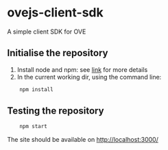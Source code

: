 # ovejs-client-sdk
A simple client SDK for OVE

## Initialise the repository

1. Install node and npm: see [link](https://nodejs.org/en/download/package-manager/) for more details
2. In the current working dir, using the command line:

```bash
    npm install
```

## Testing the repository

```bash
    npm start
```

The site should be available on [http://localhost:3000/](http://localhost:3000/)